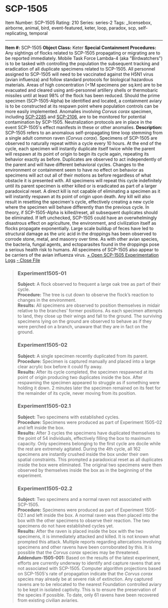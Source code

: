 # SCP-1505
Item Number: SCP-1505
Rating: 210
Series: series-2
Tags: _licensebox, airborne, animal, bird, event-featured, keter, loop, paradox, scp, self-replicating, temporal

---

**Item #:** SCP-1505
**Object Class:** Keter
**Special Containment Procedures:** Any sightings of flocks related to SCP-1505 propagating or migrating are to be reported immediately. Mobile Task Force Lambda-4 (aka "Birdwatchers") is to be tasked with controlling the population the subsequent tracking and eradication of all duplicate specimens related to SCP-1505. All personnel assigned to SCP-1505 will need to be vaccinated against the H5N1 virus (avian influenza) and follow standard protocols for biological hazardous materials. Areas of high concentration (+1M specimens per sq.km) are to be evacuated and cleared using anti-personnel artillery shells or thermobaric missiles until at least 98% of the flock has been reduced.
Should the prime specimen (SCP-1505-Alpha) be identified and located, a containment aviary is to be constructed at its respawn point where population controls can be more easily implemented.
Anomalies involving _Corvus corax_ specimen, including [SCP-2285](/scp-2285) and [SCP-2106](/scp-2106), are to be monitored for potential contamination by SCP-1505. Neutralization protocols are in place in the event SCP-1505's effect manifests in these or other anomalies.
**Description:** SCP-1505 refers to an anomalous self-propagating time loop stemming from a single adult common raven (_Corvus corax_). Specimens of SCP-1505 are observed to naturally repeat within a cycle every 10 hours. At the end of the cycle, each specimen will instantly duplicate itself twice while the parent will respawn at its point of origin to begin its cycle again, repeating its behavior exactly as before. Duplicates are observed to act independently of the parent and will have different behavioral cycles. Changes to the environment or containment seem to have no effect on behavior as specimens will act out all of their motions as before regardless of what obstacle it is presented with.
All specimens will repeat this cycle indefinitely until its parent specimen is either killed or is eradicated as part of a larger paradoxical reset. A direct kill is not capable of eliminating a specimen as it will instantly respawn at its point of origin upon death. Any kill will also result in resetting the specimen's cycle, effectively creating a new cycle where the specimen will behave differently than the previous cycle. In theory, if SCP-1505-Alpha is killed/reset, all subsequent duplicates should be eliminated.
If left unchecked, SCP-1505 could have an overwhelmingly disastrous effect on agriculture, the environment, and civilization itself as flocks propagate exponentially. Large scale buildup of feces have led to structural damage as the uric acid in the droppings has been observed to corrode stone, metal, and masonry over time. As with other avian species, the bacteria, fungal agents, and ectoparasites found in the droppings pose a serious health risk to humans. All specimens of SCP-1505 also appear to be carriers of the avian influenza virus.
[\+ Open SCP-1505 Experimentation Logs](javascript:;)
[\- Close File](javascript:;)
> ### Experiment1505-01
> **Subject:** A flock observed to frequent a large oak tree as part of their cycle.  
>  **Procedure:** The tree is cut down to observe the flock’s reaction to changes in the environment.  
>  **Results:** All specimens are observed to position themselves in midair relative to the branches' former positions. As each specimen attempts to land, they close up their wings and fall to the ground. The surviving specimens lying on the ground are observed to behave as if they were perched on a branch, unaware that they are in fact on the ground.
> ### Experiment1505-02
> **Subject:** A single specimen recently duplicated from its parent.  
>  **Procedure:** Specimen is captured manually and placed into a large clear acrylic box before it could fly away.  
>  **Results:** After its cycle completed, the specimen respawned at its point of origin producing two duplicates inside the box. After respawning the specimen appeared to struggle as if something were holding it down. 2 minutes later the specimen remained on its feet for the remainder of its cycle, never moving from its position.
> ### Experiment1505-02.1
> **Subject:** Two specimens with established cycles.  
>  **Procedure:** Specimens were produced as part of Experiment 1505-02 and left inside the box.  
>  **Results:** After 3 cycles the specimens have duplicated themselves to the point of 54 individuals, effectively filling the box to maximum capacity. Only specimens belonging to the first cycle are docile while the rest are extremely agitated. During the 4th cycle, all 162 specimens are instantly crushed inside the box under their own spatial constraints. This prompted a paradoxical reset as all duplicates inside the box were eliminated. The original two specimens were then observed by themselves inside the box as in the beginning of the experiment.
> ### Experiment1505-02.2
> **Subject:** Two specimens and a normal raven not associated with SCP-1505.  
>  **Procedure:** Specimens were produced as part of Experiment 1505-02.1 and left inside the box. A normal raven was then placed into the box with the other specimens to observe their reaction. The two specimens do not have established cycles yet.  
>  **Results:** After the raven is placed inside the box with the two specimens, it is immediately attacked and killed. It is not known what prompted this attack. Multiple reports regarding altercations involving specimens and other ravens have been corroborated by this. It is possible that the _Corvus corax_ species may be threatened.
**Addendum-1505-001:** Based on the results of the latest experiment, efforts are currently underway to identify and capture ravens that are not associated with SCP-1505. Computer algorithm projections based on SCP-1505's rate of propagation indicate that the _Corvus corax_ species may already be at severe risk of extinction. Any captured ravens are to be relocated to the nearest Foundation controlled aviary to be kept in isolated captivity. This is to ensure the preservation of the species if possible. To date, only 61 ravens have been recovered from existing civilian aviaries.